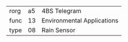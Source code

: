 
|    |   |   |
| -- | - | - |
| rorg | a5 | 4BS Telegram |
| func | 13 | Environmental Applications |
| type | 08 | Rain Sensor |
